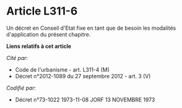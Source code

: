 # Article L311-6

Un décret en Conseil d'Etat fixe en tant que de besoin les modalités d'application du présent chapitre.

**Liens relatifs à cet article**

_Cité par_:

  - Code de l'urbanisme - art. L311-4 (M)
  - Décret n°2012-1089 du 27 septembre 2012 - art. 3 (V)

_Codifié par_:

  - Décret n°73-1022 1973-11-08 JORF 13 NOVEMBRE 1973
